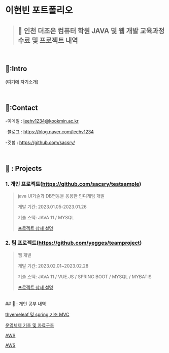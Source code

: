 # 이현빈 포트폴리오
>## 📌 인천 더조은 컴퓨터 학원 JAVA 및 웹 개발 교육과정 수료 및 프로젝트 내역

</br>

## 📌:Intro
(여기에 자기소개)

</br>

## 📌:Contact
-이메일 : leehv1234@kookmin.ac.kr
>
-블로그 : https://blog.naver.com/leehv1234
>
-깃헙 : https://github.com/sacsry/
>
</br>



## 📌 : Projects
### 1. 개인 프로젝트(https://github.com/sacsry/testsample)
> java UI기술과 DB연동을 응용한 인디게임 개발
> 
> 개발 기간: 2023.01.05-2023.01.26
> 
> 기술 스택: JAVA 11 / MYSQL
> 
> [프로젝트 상세 설명](https://github.com/sacsry/testsample)

### 2. 팀 프로젝트(https://github.com/yegges/teamproject)
> 웹 개발
> 
> 개발 기간: 2023.02.01~2023.02.28
> 
> 기술 스택: JAVA 11 / VUE.JS / SPRING BOOT / MYSQL / MYBATIS 
> 
> [프로젝트 상세 설명](https://github.com/yegges/teamproject)

</br>
## 📌 : 개인 공부 내역

[thyemeleaf 및 spring 기초 MVC](https://www.inflearn.com/course/%EC%8A%A4%ED%94%84%EB%A7%81-%EC%9E%85%EB%AC%B8-%EC%8A%A4%ED%94%84%EB%A7%81%EB%B6%80%ED%8A%B8/dashboard)
>
[운영체제 기초 및 자료구조 ](https://www.inflearn.com/course/%ED%98%BC%EC%9E%90-%EA%B3%B5%EB%B6%80%ED%95%98%EB%8A%94-%EC%BB%B4%ED%93%A8%ED%84%B0%EA%B5%AC%EC%A1%B0-%EC%9A%B4%EC%98%81%EC%B2%B4%EC%A0%9C/dashboard)
>
[AWS](https://www.inflearn.com/course/aws-2/dashboard)
>
[AWS](https://www.inflearn.com/course/aws-%EC%95%84%EB%A7%88%EC%A1%B4-%EC%9B%B9%EC%84%9C%EB%B9%84%EC%8A%A4-%EA%B0%80%EC%9E%85%EB%B6%80%ED%84%B0-%ED%99%9C%EC%9A%A9%EA%B9%8C%EC%A7%80/dashboard)
